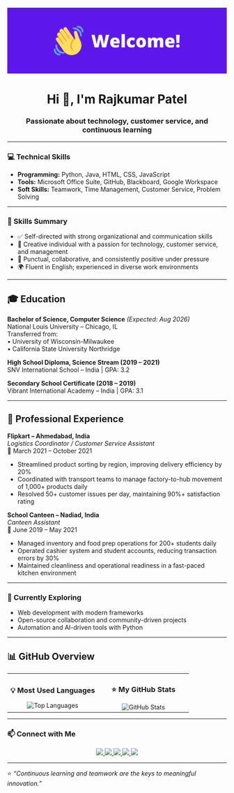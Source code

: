 <!-- Profile README for rajkumarpatel2602 -->
![](https://github.com/vrajkumarpatel/vrajkumarpatel/blob/main/welcome1.png?raw=true)
<h1 align="center">Hi 👋, I'm Rajkumar Patel</h1>
<h3 align="center">Passionate about technology, customer service, and continuous learning</h3>

---

### 💻 Technical Skills
- **Programming:** Python, Java, HTML, CSS, JavaScript  
- **Tools:** Microsoft Office Suite, GitHub, Blackboard, Google Workspace  
- **Soft Skills:** Teamwork, Time Management, Customer Service, Problem Solving  

---

### 🧠 Skills Summary
- ✅ Self-directed with strong organizational and communication skills  
- 🎯 Creative individual with a passion for technology, customer service, and management  
- 🤝 Punctual, collaborative, and consistently positive under pressure  
- 🌍 Fluent in English; experienced in diverse work environments  

---

## 🎓 Education

**Bachelor of Science, Computer Science** *(Expected: Aug 2026)*  
National Louis University – Chicago, IL  
Transferred from:  
• University of Wisconsin-Milwaukee  
• California State University Northridge  

**High School Diploma, Science Stream (2019 – 2021)**  
SNV International School – India | GPA: 3.2  

**Secondary School Certificate (2018 – 2019)**  
Vibrant International Academy – India | GPA: 3.1  

---

## 💼 Professional Experience

**Flipkart – Ahmedabad, India**  
*Logistics Coordinator / Customer Service Assistant*  
📅 March 2021 – October 2021  
- Streamlined product sorting by region, improving delivery efficiency by 20%  
- Coordinated with transport teams to manage factory-to-hub movement of 1,000+ products daily  
- Resolved 50+ customer issues per day, maintaining 90%+ satisfaction rating  

**School Canteen – Nadiad, India**  
*Canteen Assistant*  
📅 June 2019 – May 2021  
- Managed inventory and food prep operations for 200+ students daily  
- Operated cashier system and student accounts, reducing transaction errors by 30%  
- Maintained cleanliness and operational readiness in a fast-paced kitchen environment  

---

### 🌱 Currently Exploring
- Web development with modern frameworks  
- Open-source collaboration and community-driven projects  
- Automation and AI-driven tools with Python  

---

## 📊 GitHub Overview

<table align="center">
  <tr>
    <td align="center" width="50%">
      <h3>💡 Most Used Languages</h3>
      <img src="https://github-readme-stats.vercel.app/api/top-langs/?username=rajkumarpatel2602&layout=compact&theme=react&hide_border=true&langs_count=6" alt="Top Languages" />
    </td>
    <td align="center" width="50%">
      <h3>⭐ My GitHub Stats</h3>
      <img src="https://github-readme-stats.vercel.app/api?username=rajkumarpatel2602&show_icons=true&theme=react&hide_border=true" alt="GitHub Stats" />
    </td>
  </tr>
</table>

---

### 📫 Connect with Me

<p align="center">
  <a href="https://github.com/rajkumarpatel2602" target="_blank">
    <img src="https://img.shields.io/badge/GitHub-181717?style=for-the-badge&logo=github&logoColor=white"/>
  </a>
  <a href="https://www.linkedin.com/in/" target="_blank">
    <img src="https://img.shields.io/badge/LinkedIn-0077B5?style=for-the-badge&logo=linkedin&logoColor=white"/>
  </a>
  <a href="https://www.facebook.com/" target="_blank">
    <img src="https://img.shields.io/badge/Facebook-1877F2?style=for-the-badge&logo=facebook&logoColor=white"/>
  </a>
  <a href="https://www.instagram.com/" target="_blank">
    <img src="https://img.shields.io/badge/Instagram-E4405F?style=for-the-badge&logo=instagram&logoColor=white"/>
  </a>
  <a href="https://twitter.com/" target="_blank">
    <img src="https://img.shields.io/badge/Twitter-1DA1F2?style=for-the-badge&logo=x&logoColor=white"/>
  </a>
</p>


---

⭐ *“Continuous learning and teamwork are the keys to meaningful innovation.”*
